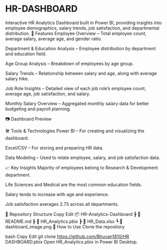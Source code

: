 # HR-DASHBOARD
Interactive HR Analytics Dashboard built in Power BI, providing insights into employee demographics, salary trends, job satisfaction, and departmental distribution.
📌 Features
Employee Overview – Total employee count, average salary, average age, and gender ratio.

Department & Education Analysis – Employee distribution by department and education field.

Age Group Analysis – Breakdown of employees by age group.

Salary Trends – Relationship between salary and age, along with average salary hike.

Job Role Insights – Detailed view of each job role’s employee count, average age, job satisfaction, and salary.

Monthly Salary Overview – Aggregated monthly salary data for better budgeting and payroll planning.

📷 Dashboard Preview

🛠 Tools & Technologies
Power BI – For creating and visualizing the dashboard.

Excel/CSV – For storing and preparing HR data.

Data Modeling – Used to relate employee, salary, and job satisfaction data.

📈 Key Insights
Majority of employees belong to Research & Development department.

Life Sciences and Medical are the most common education fields.

Salary tends to increase with age and experience.

Job satisfaction averages 2.73 across all departments.

📂 Repository Structure
Copy
Edit
📦 HR-Analytics-Dashboard
 ┣ 📜 README.md
 ┣ 📜 HR_Analytics.pbix
 ┣ 📜 HR_Data.xlsx
 ┗ 📜 dashboard_image.png
🚀 How to Use
Clone the repository

bash
Copy
Edit
git clone https://github.com/Bhuvan1810/HR DASHBOARD.pbix
Open HR_Analytics.pbix in Power BI Desktop.
